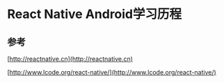 # React Native Android学习历程


## 参考
[http://reactnative.cn](http://reactnative.cn)

[http://www.lcode.org/react-native/](http://www.lcode.org/react-native/)
